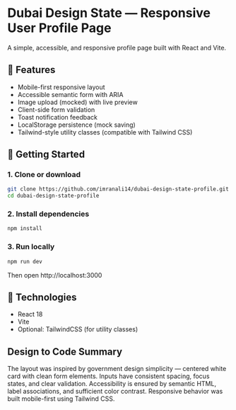 # Dubai Design State — Responsive User Profile Page

A simple, accessible, and responsive profile page built with React and Vite.

## 🧭 Features
- Mobile-first responsive layout
- Accessible semantic form with ARIA
- Image upload (mocked) with live preview
- Client-side form validation
- Toast notification feedback
- LocalStorage persistence (mock saving)
- Tailwind-style utility classes (compatible with Tailwind CSS)

## 🚀 Getting Started

### 1. Clone or download
```bash
git clone https://github.com/imranali14/dubai-design-state-profile.git
cd dubai-design-state-profile
```

### 2. Install dependencies
```bash
npm install
```

### 3. Run locally
```bash
npm run dev
```

Then open http://localhost:3000

## 🧩 Technologies
- React 18
- Vite
- Optional: TailwindCSS (for utility classes)

## Design to Code Summary
The layout was inspired by government design simplicity — centered white card with clean form elements. 
Inputs have consistent spacing, focus states, and clear validation. 
Accessibility is ensured by semantic HTML, label associations, and sufficient color contrast. 
Responsive behavior was built mobile-first using Tailwind CSS.



